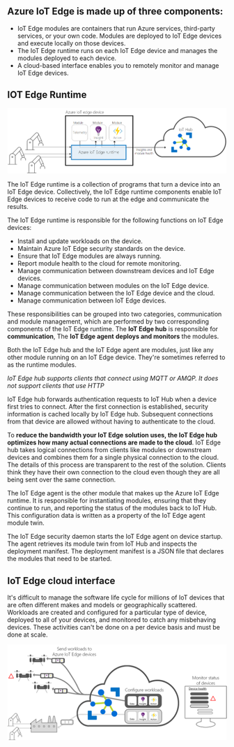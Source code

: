 ## Azure IoT Edge is made up of three components:

- IoT Edge modules are containers that run Azure services, third-party services, or your own code. Modules are deployed to IoT Edge devices and execute locally on those devices.
- The IoT Edge runtime runs on each IoT Edge device and manages the modules deployed to each device.
- A cloud-based interface enables you to remotely monitor and manage IoT Edge devices.

## IOT Edge Runtime

![IOT Edge Runtime diagram](https://github.com/codess-aus/AZ-220/blob/main/assets/m06-l01-iot-edge-runtime-introduction-fc026798.png)

The IoT Edge runtime is a collection of programs that turn a device into an IoT Edge device. 
Collectively, the IoT Edge runtime components enable IoT Edge devices to receive code to run at the edge and communicate the results.

The IoT Edge runtime is responsible for the following functions on IoT Edge devices:

- Install and update workloads on the device.
- Maintain Azure IoT Edge security standards on the device.
- Ensure that IoT Edge modules are always running.
- Report module health to the cloud for remote monitoring.
- Manage communication between downstream devices and IoT Edge devices.
- Manage communication between modules on the IoT Edge device.
- Manage communication between the IoT Edge device and the cloud.
- Manage communication between IoT Edge devices.

These responsibilities can be grouped into two categories, communication and module management, which are performed by two corresponding components of the IoT Edge runtime. 
The **IoT Edge hub** is responsible for **communication**, 
The **IoT Edge agent** **deploys and monitors** the modules.

Both the IoT Edge hub and the IoT Edge agent are modules, just like any other module running on an IoT Edge device. They're sometimes referred to as the runtime modules.

*IoT Edge hub supports clients that connect using MQTT or AMQP. It does not support clients that use HTTP*

IoT Edge hub forwards authentication requests to IoT Hub when a device first tries to connect. After the first connection is established, security information is cached locally by IoT Edge hub. Subsequent connections from that device are allowed without having to authenticate to the cloud.

To **reduce the bandwidth your IoT Edge solution uses, the IoT Edge hub optimizes how many actual connections are made to the cloud**. IoT Edge hub takes logical connections from clients like modules or downstream devices and combines them for a single physical connection to the cloud. The details of this process are transparent to the rest of the solution. Clients think they have their own connection to the cloud even though they are all being sent over the same connection.

The IoT Edge agent is the other module that makes up the Azure IoT Edge runtime. It is responsible for instantiating modules, ensuring that they continue to run, and reporting the status of the modules back to IoT Hub. This configuration data is written as a property of the IoT Edge agent module twin.

The IoT Edge security daemon starts the IoT Edge agent on device startup. The agent retrieves its module twin from IoT Hub and inspects the deployment manifest. The deployment manifest is a JSON file that declares the modules that need to be started.



## IoT Edge cloud interface

It's difficult to manage the software life cycle for millions of IoT devices that are often different makes and models or geographically scattered. Workloads are created and configured for a particular type of device, deployed to all of your devices, and monitored to catch any misbehaving devices. These activities can't be done on a per device basis and must be done at scale.

![IOT Edge Cloud Interface diagram](https://github.com/codess-aus/AZ-220/blob/main/assets/m06-l01-cloud-interface-27b30369.png)
